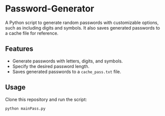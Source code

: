 # Password-Generator

A Python script to generate random passwords with customizable options, such as including digits and symbols. It also saves generated passwords to a cache file for reference.

## Features
- Generate passwords with letters, digits, and symbols.
- Specify the desired password length.
- Saves generated passwords to a `cache_pass.txt` file.

## Usage
Clone this repository and run the script:
```bash
python mainPass.py
